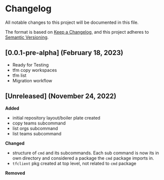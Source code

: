 # Changelog

All notable changes to this project will be documented in this file.

The format is based on [Keep a Changelog](https://keepachangelog.com/en/1.0.0/),
and this project adheres to [Semantic Versioning](https://semver.org/spec/v2.0.0.html).


## [0.0.1-pre-alpha] (February 18, 2023)

- Ready for Testing
- tfm copy workspaces
- tfm list
- Migration workflow 

## [Unreleased] (November 24, 2022)

**Added**
- initial repository layout/boiler plate created
- copy teams subcommand
- list orgs subcommand
- list teams subcommand


**Changed**
- structure of `cmd` and its subcommands. Each sub command is now its in own directory and considered a package the `cmd` package imports in. 
- `tfclient` pkg created at top level, not related to `cmd` package 

**Removed**
